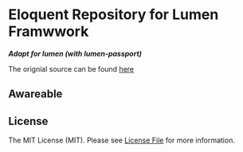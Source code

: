 # Eloquent Repository for Lumen Framwwork
***Adapt for lumen (with lumen-passport)***

The orignial source can be found [here](https://github.com/orkhanahmadov/eloquent-repository)


## Awareable 


## License

The MIT License (MIT). Please see [License File](LICENSE.md) for more information.
